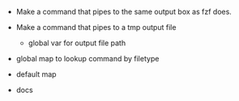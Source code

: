 - Make a command that pipes to the same output box as fzf does.
- Make a command that pipes to a tmp output file
  - global var for output file path

- global map to lookup command by filetype
- default map
- docs
